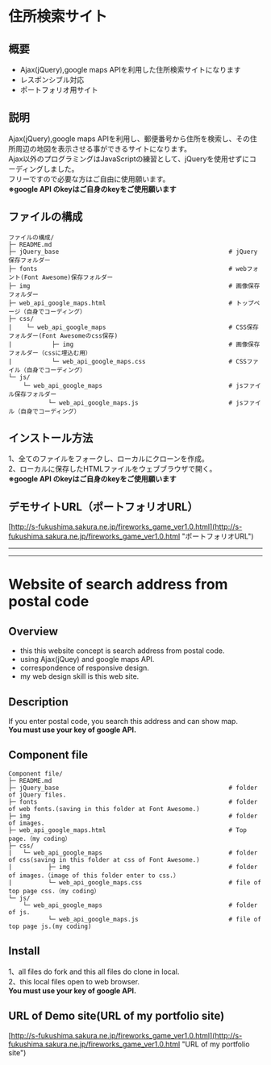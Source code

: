# 住所検索サイト
## 概要
* Ajax(jQuery),google maps APIを利用した住所検索サイトになります
* レスポンシブル対応
* ポートフォリオ用サイト
## 説明
Ajax(jQuery),google maps APIを利用し、郵便番号から住所を検索し、その住所周辺の地図を表示させる事ができるサイトになります。  
Ajax以外のプログラミングはJavaScriptの練習として、jQueryを使用せずにコーディングしました。  
フリーですので必要な方はご自由に使用願います。  
**※google API のkeyはご自身のkeyをご使用願います**
## ファイルの構成
```
ファイルの構成/
├─ README.md
├─ jQuery_base                                               # jQuery保存フォルダー
├─ fonts                                                     # webフォント(Font Awesome)保存フォルダー
├─ img                                                       # 画像保存フォルダー
├─ web_api_google_maps.html                                  # トップページ（自身でコーディング）
├─ css/
|    └─ web_api_google_maps                                  # CSS保存フォルダー(Font Awesomeのcss保存)
|           ├─ img                                           # 画像保存フォルダー（cssに埋込む用）
|           └─ web_api_google_maps.css                       # CSSファイル（自身でコーディング）
└─ js/
    └─ web_api_google_maps                                   # jsファイル保存フォルダー
           └─ web_api_google_maps.js                         # jsファイル（自身でコーディング）   
```
## インストール方法
1、全てのファイルをフォークし、ローカルにクローンを作成。  
2、ローカルに保存したHTMLファイルをウェブブラウザで開く。  
**※google API のkeyはご自身のkeyをご使用願います**
## デモサイトURL（ポートフォリオURL）
[http://s-fukushima.sakura.ne.jp/fireworks_game_ver1.0.html](http://s-fukushima.sakura.ne.jp/fireworks_game_ver1.0.html "ポートフォリオURL")

***
***

# Website of search address from postal code
## Overview
* this this website concept is search address from postal code.
* using Ajax(jQuey) and google maps API.
* correspondence of responsive design.
* my web design skill is this web site.
## Description
If you enter postal code, you search this address and can show map.   
**You must use your key of google API.**
## Component file
```
Component file/
├─ README.md
├─ jQuery_base                                               # folder of jQuery files.
├─ fonts                                                     # folder of web fonts.(saving in this folder at Font Awesome.)
├─ img                                                       # folder of images. 
├─ web_api_google_maps.html                                  # Top page.（my coding）
├─ css/
|   └─ web_api_google_maps                                   # folder of css(saving in this folder at css of Font Awesome.)
|          ├─ img                                            # folder of images.（image of this folder enter to css.）
|          └─ web_api_google_maps.css                        # file of top page css.（my coding）
└─ js/
    └─ web_api_google_maps                                   # folder of js.
           └─ web_api_google_maps.js                         # file of top page js.(my coding)
```
## Install
1、all files do fork and this all files do clone in local.  
2、this local files open to web browser.  
**You must use your key of google API.**
## URL of Demo site(URL of my portfolio site)
[http://s-fukushima.sakura.ne.jp/fireworks_game_ver1.0.html](http://s-fukushima.sakura.ne.jp/fireworks_game_ver1.0.html "URL of my portfolio site")
